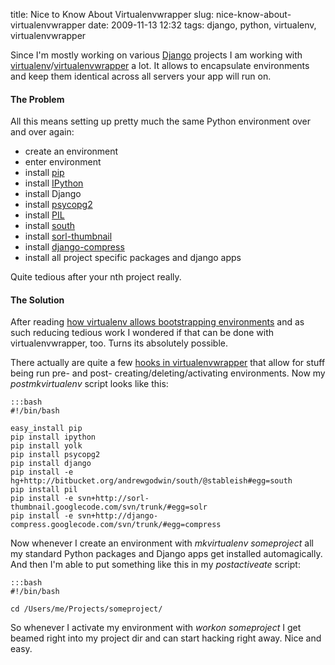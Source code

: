 title: Nice to Know About Virtualenvwrapper
slug: nice-know-about-virtualenvwrapper
date: 2009-11-13 12:32
tags: django, python, virtualenv, virtualenvwrapper

Since I'm mostly working on various [Django](http://www.djangoproject.com/) projects I am working with [virtualenv](http://pypi.python.org/pypi/virtualenv)/[virtualenvwrapper](http://www.doughellmann.com/projects/virtualenvwrapper/) a lot. It allows to encapsulate environments and keep them identical across all servers your app will run on.


#### The Problem

All this means setting up pretty much the same Python environment over and over again:

* create an environment
* enter environment
* install [pip](http://pip.openplans.org/)
* install [IPython](http://ipython.scipy.org/moin/)
* install Django
* install [psycopg2](http://pypi.python.org/pypi/psycopg2/2.0.4)
* install [PIL](http://www.pythonware.com/products/pil/)
* install [south](http://south.aeracode.org/)
* install [sorl-thumbnail](http://code.google.com/p/sorl-thumbnail/)
* install [django-compress](http://code.google.com/p/django-compress/)
* install all project specific packages and django apps

Quite tedious after your nth project really.


#### The Solution

After reading [how virtualenv allows bootstrapping environments](http://arthurkoziel.com/2008/10/22/working-virtualenv/) and as such reducing tedious work I wondered if that can be done with virtualenvwrapper, too. Turns its absolutely possible.

There actually are quite a few [hooks in virtualenvwrapper](http://www.doughellmann.com/docs/virtualenvwrapper/hooks.html) that allow for stuff being run pre- and post- creating/deleting/activating environments. Now my *postmkvirtualenv* script looks like this:

	:::bash
	#!/bin/bash

	easy_install pip
	pip install ipython
	pip install yolk
	pip install psycopg2
	pip install django
	pip install -e hg+http://bitbucket.org/andrewgodwin/south/@stableish#egg=south
	pip install pil
	pip install -e svn+http://sorl-thumbnail.googlecode.com/svn/trunk/#egg=solr
	pip install -e svn+http://django-compress.googlecode.com/svn/trunk/#egg=compress

Now whenever I create an environment with *mkvirtualenv someproject* all my standard Python packages and Django apps get installed automagically. And then I'm able to put something like this in my *postactiveate* script:

	:::bash
	#!/bin/bash

	cd /Users/me/Projects/someproject/

So whenever I activate my environment with *workon someproject* I get beamed right into my project dir and can start hacking right away. Nice and easy.
